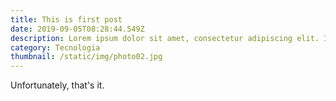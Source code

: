 ```yaml
---
title: This is first post
date: 2019-09-05T08:28:44.549Z
description: Lorem ipsum dolor sit amet, consectetur adipiscing elit. Integer ultricies nisl ligula, at tristique diam fermentum quis.
category: Tecnologia
thumbnail: /static/img/photo02.jpg
---
```


Unfortunately, that's it.
